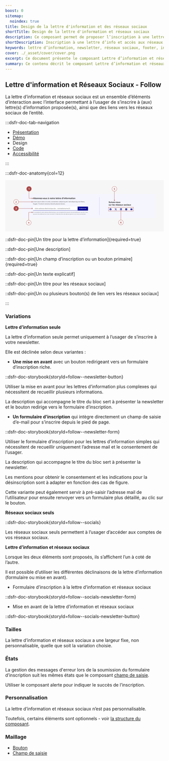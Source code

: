 ```yaml
---
boost: 0
sitemap:
  noindex: true
title: Design de la lettre d'information et des réseaux sociaux
shortTitle: Design de la lettre d'information et réseaux sociaux
description: Ce composant permet de proposer l’inscription à une lettre d’information et de diriger vers les réseaux sociaux de l’entité.
shortDescription: Inscription à une lettre d’info et accès aux réseaux sociaux.
keywords: lettre d’information, newsletter, réseaux sociaux, footer, interface, composant, design system, RGPD, accessibilité, usager
cover: ./_asset/cover/cover.png
excerpt: Ce document présente le composant Lettre d’information et réseaux sociaux, destiné à favoriser l’abonnement et la consultation des comptes sociaux, avec recommandations d’intégration et règles éditoriales.
summary: Ce contenu décrit le composant Lettre d’information et réseaux sociaux, conçu pour permettre aux usagers de s’abonner à une ou plusieurs lettres d’information et de consulter les réseaux sociaux de l’entité. Il précise les recommandations d’intégration, notamment sa position dans la page, et les consignes éditoriales telles que l’adaptation du message selon le contexte ou les mentions relatives à l’utilisation des données personnelles. Ce guide s’adresse aux équipes chargées de la conception éditoriale et technique des sites web publics.
---
```


## Lettre d'information et Réseaux Sociaux - Follow

La lettre d’information et réseaux sociaux est un ensemble d’éléments d’interaction avec l’interface permettant à l’usager de s’inscrire à (aux) lettre(s) d’information proposée(s), ainsi que des liens vers les réseaux sociaux de l’entité.

:::dsfr-doc-tab-navigation

- [Présentation](../index.md)
- [Démo](../demo/index.md)
- Design
- [Code](../code/index.md)
- [Accessibilité](../accessibility/index.md)

:::

:::dsfr-doc-anatomy{col=12}

![Anatomie de la lettre d'information et des réseaux sociaux](../_asset/anatomy/anatomy-1.png)

::dsfr-doc-pin[Un titre pour la lettre d’information]{required=true}

::dsfr-doc-pin[Une description]

::dsfr-doc-pin[Un champ d’inscription ou un bouton primaire]{required=true}

::dsfr-doc-pin[Un texte explicatif]

::dsfr-doc-pin[Un titre pour les réseaux sociaux]

::dsfr-doc-pin[Un ou plusieurs bouton(s) de lien vers les réseaux sociaux]

:::

### Variations

**Lettre d’information seule**

La lettre d’information seule permet uniquement à l’usager de s’inscrire à votre newsletter.

Elle est déclinée selon deux variantes :

- **Une mise en avant** avec un bouton redirigeant vers un formulaire d’inscription riche.

::dsfr-doc-storybook{storyId=follow--newsletter-button}

Utiliser la mise en avant pour les lettres d’information plus complexes qui nécessitent de recueillir plusieurs informations.

La description qui accompagne le titre du bloc sert à présenter la newsletter et le bouton redirige vers le formulaire d’inscription.

- **Un formulaire d’inscription** qui intègre directement un champ de saisie d’e-mail pour s’inscrire depuis le pied de page.

::dsfr-doc-storybook{storyId=follow--newsletter-form}

Utiliser le formulaire d’inscription pour les lettres d’information simples qui nécessitent de recueillir uniquement l’adresse mail et le consentement de l’usager.

La description qui accompagne le titre du bloc sert à présenter la newsletter.

Les mentions pour obtenir le consentement et les indications pour la désinscription sont à adapter en fonction des cas de figure.

Cette variante peut également servir à pré-saisir l’adresse mail de l’utilisateur pour ensuite renvoyer vers un formulaire plus détaillé, au clic sur le bouton.

**Réseaux sociaux seuls**

::dsfr-doc-storybook{storyId=follow--socials}

Les réseaux sociaux seuls permettent à l’usager d’accéder aux comptes de vos réseaux sociaux.

**Lettre d’information et réseaux sociaux**

Lorsque les deux éléments sont proposés, ils s’affichent l’un à coté de l’autre.

Il est possible d’utiliser les différentes déclinaisons de la lettre d’information (formulaire ou mise en avant).

- Formulaire d’inscription à la lettre d’information et réseaux sociaux

::dsfr-doc-storybook{storyId=follow--socials-newsletter-form}

- Mise en avant de la lettre d’information et réseaux sociaux

::dsfr-doc-storybook{storyId=follow--socials-newsletter-button}

### Tailles

La lettre d’information et réseaux sociaux a une largeur fixe, non personnalisable, quelle que soit la variation choisie.

### États

La gestion des messages d'erreur lors de la soumission du formulaire d’inscription suit les mêmes états que le composant [champ de saisie](../../../../input/_part/doc/index.md).

Utiliser le composant alerte pour indiquer le succès de l’inscription.

### Personnalisation

La lettre d’information et réseaux sociaux n’est pas personnalisable.

Toutefois, certains éléments sont optionnels - voir [la structure du composant](#lettre-d-information-et-reseaux-sociaux).

### Maillage

- [Bouton](../../../../button/_part/doc/index.md)
- [Champ de saisie](../../../../input/_part/doc/index.md)
